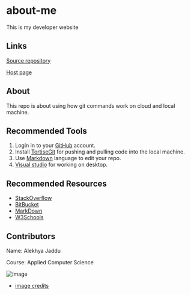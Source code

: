 # about-me
This is my developer website

## Links
[Source repository](https://github.com/alekhyajaddu?tab=repositories)

[Host page]()
## About

This repo is about using how git commands work on cloud and local machine.

## Recommended Tools

1. Login in to your [GitHub](https://github.com/) account.
2. Install [TortiseGit](https://tortoisegit.org/) for pushing and pulling code into the local machine.
3. Use [Markdown](https://guides.github.com/features/mastering-markdown/) language to edit your repo.
4. [Visual studio](https://visualstudio.microsoft.com/) for working on desktop.

## Recommended Resources

* [StackOverflow](https://stackoverflow.com/)
* [BitBucket](https://bitbucket.org/)
* [MarkDown](https://github.com/adam-p/markdown-here/wiki/Markdown-Cheatsheet)
* [W3Schools](https://www.w3schools.com/)

## Contributors

Name: Alekhya Jaddu

Course: Applied Computer Science

![image](https://www.history.com/.image/t_share/MTY1MTc1OTc1MjEzMDE2Mzc2/topic-brooklyn-bridge-gettyimages-91680627-promo.jpg)
* [image credits](https://www.history.com/.image/t_share/MTY1MTc1OTc1MjEzMDE2Mzc2/topic-brooklyn-bridge-gettyimages-91680627-promo.jpg)
